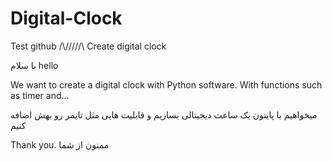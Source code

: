 # Digital-Clock
Test github /\\//\/\/\/\ Create digital clock


با سلام
hello

We want to create a digital clock with Python software.
With functions such as timer and...

میخواهیم با پایتون یک ساعت دیجیتالی بسازیم 
و قابلیت هایی مثل تایمر رو بهش اضافه کنیم


Thank you.
ممنون از شما
